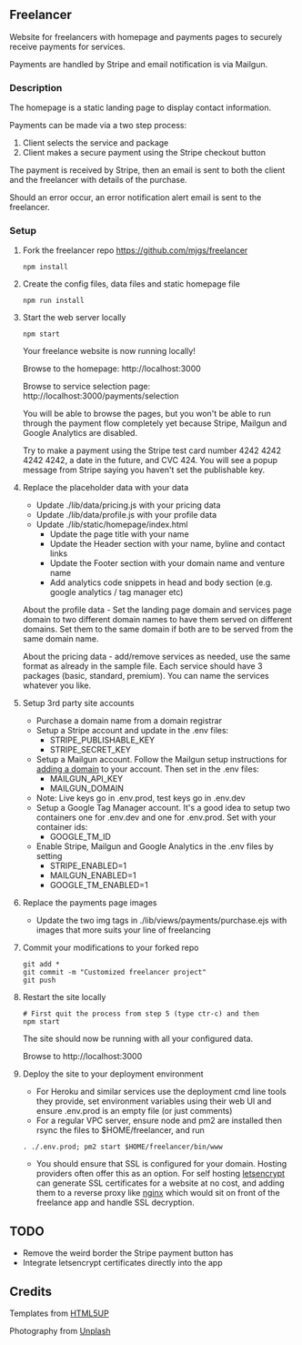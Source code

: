 ## Freelancer

Website for freelancers with homepage and payments pages to securely receive payments for services.

Payments are handled by Stripe and email notification is via Mailgun.

### Description

The homepage is a static landing page to display contact information.

Payments can be made via a two step process:

1. Client selects the service and package
2. Client makes a secure payment using the Stripe checkout button

The payment is received by Stripe, then an email is sent to both the client and the freelancer with details of the purchase.

Should an error occur, an error notification alert email is sent to the freelancer.

### Setup

1. Fork the freelancer repo https://github.com/mjgs/freelancer

    ```
    npm install
    ```

2. Create the config files, data files and static homepage file

    ```
    npm run install
    ```

3. Start the web server locally

    ```
    npm start
    ```
    Your freelance website is now running locally!

    Browse to the homepage: http://localhost:3000
    
    Browse to service selection page: http://localhost:3000/payments/selection

    You will be able to browse the pages, but you won't be able to run through the payment flow completely yet because Stripe, Mailgun and Google Analytics are disabled.

    Try to make a payment using the Stripe test card number 4242 4242 4242 4242, a date in the future, and CVC 424. You will see a popup message from Stripe saying you haven't set the publishable key.

4. Replace the placeholder data with your data

    - Update ./lib/data/pricing.js with your pricing data
    - Update ./lib/data/profile.js with your profile data
    - Update ./lib/static/homepage/index.html
        - Update the page title with your name
        - Update the Header section with your name, byline and contact links
        - Update the Footer section with your domain name and venture name
        - Add analytics code snippets in head and body section (e.g. google analytics / tag manager etc)

    About the profile data - Set the landing page domain and services page domain to two different domain names to have them served on different domains. Set them to the same domain if both are to be served from the same domain name. 

    About the pricing data - add/remove services as needed, use the same format as already in the sample file. Each service should have 3 packages (basic, standard, premium). You can name the services whatever you like.

5. Setup 3rd party site accounts

    - Purchase a domain name from a domain registrar
    - Setup a Stripe account and update in the .env files:
        - STRIPE_PUBLISHABLE_KEY
        - STRIPE_SECRET_KEY
    - Setup a Mailgun account. Follow the Mailgun setup instructions for [adding a domain](https://documentation.mailgun.com/en/latest/user_manual.html#verifying-your-domain) to your account. Then set in the .env files:
        - MAILGUN_API_KEY
        - MAILGUN_DOMAIN
    - Note: Live keys go in .env.prod, test keys go in .env.dev
    - Setup a Google Tag Manager account. It's a good idea to setup two containers one for .env.dev and one for .env.prod. Set with your container ids:
        - GOOGLE_TM_ID
    - Enable Stripe, Mailgun and Google Analytics in the .env files by setting
        - STRIPE_ENABLED=1
        - MAILGUN_ENABLED=1
        - GOOGLE_TM_ENABLED=1

6. Replace the payments page images

    - Update the two img tags in ./lib/views/payments/purchase.ejs with images that more suits your line of freelancing

7. Commit your modifications to your forked repo

    ```
    git add * 
    git commit -m "Customized freelancer project"
    git push
    ```

8. Restart the site locally

    ```
    # First quit the process from step 5 (type ctr-c) and then
    npm start
    ```
    The site should now be running with all your configured data.

    Browse to http://localhost:3000

9. Deploy the site to your deployment environment

    - For Heroku and similar services use the deployment cmd line tools they provide, set environment variables using their web UI and ensure .env.prod is an empty file (or just comments)
    - For a regular VPC server, ensure node and pm2 are installed then rsync the files to $HOME/freelancer, and run
    ```
    . ./.env.prod; pm2 start $HOME/freelancer/bin/www
    ```
    - You should ensure that SSL is configured for your domain. Hosting providers often offer this as an option. For self hosting [letsencrypt](https://letsencrypt.org/) can generate SSL certificates for a website at no cost, and adding them to a reverse proxy like [nginx](https://www.nginx.com/resources/wiki/) which would sit on front of the freelance app and handle SSL decryption.

## TODO

- Remove the weird border the Stripe payment button has
- Integrate letsencrypt certificates directly into the app

## Credits

Templates from [HTML5UP](http://html5up.net)

Photography from [Unplash](https://unsplash.com/)

